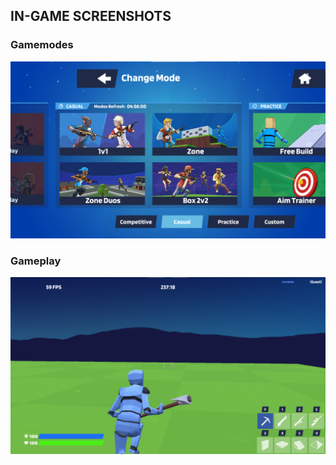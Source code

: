 ## **IN-GAME SCREENSHOTS**
### Gamemodes
![Gamemode #1](Screenshots/SS1.png)
### Gameplay
![Gameplay #1](Screenshots/SS2.png)
